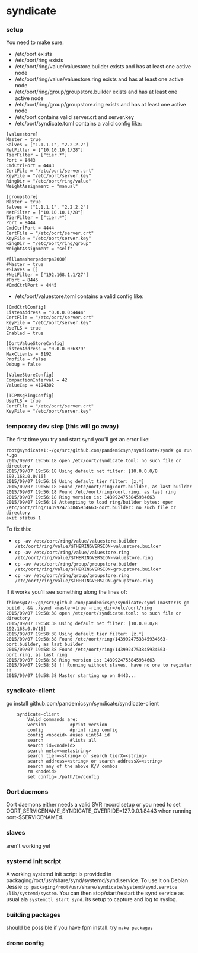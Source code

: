 # syndicate

### setup

You need to make sure:

- /etc/oort exists
- /etc/oort/ring exists
- /etc/oort/ring/value/valuestore.builder exists and has at least one active node
- /etc/oort/ring/value/valuestore.ring exists and has at least one active node
- /etc/oort/ring/group/groupstore.builder exists and has at least one active node
- /etc/oort/ring/group/groupstore.ring exists and has at least one active node
- /etc/oort contains valid server.crt and server.key
- /etc/oort/syndicate.toml contains a valid config like:
```
[valuestore]
Master = true
Salves = ["1.1.1.1", "2.2.2.2"]
NetFilter = ["10.10.10.1/28"]
TierFilter = ["tier.*"]
Port = 8443
CmdCtrlPort = 4443
CertFile = "/etc/oort/server.crt"
KeyFile = "/etc/oort/server.key"
RingDir = "/etc/oort/ring/value"
WeightAssignment = "manual"

[groupstore]
Master = true
Salves = ["1.1.1.1", "2.2.2.2"]
NetFilter = ["10.10.10.1/28"]
TierFilter = ["tier.*"]
Port = 8444
CmdCtrlPort = 4444
CertFile = "/etc/oort/server.crt"
KeyFile = "/etc/oort/server.key"
RingDir = "/etc/oort/ring/group"
WeightAssignment = "self"

#[llamasherpaderpa2000]
#Master = true
#Slaves = []
#NetFilter = ["192.168.1.1/27"]
#Port = 8445
#CmdCtrlPort = 4445
```
- /etc/oort/valuestore.toml contains a valid config like:
```
[CmdCtrlConfig]
ListenAddress = "0.0.0.0:4444"
CertFile = "/etc/oort/server.crt"
KeyFile = "/etc/oort/server.key"
UseTLS = true
Enabled = true

[OortValueStoreConfig]
ListenAddress = "0.0.0.0:6379"
MaxClients = 8192
Profile = false
Debug = false

[ValueStoreConfig]
CompactionInterval = 42
ValueCap = 4194302

[TCPMsgRingConfig]
UseTLS = true
CertFile = "/etc/oort/server.crt"
KeyFile = "/etc/oort/server.key"
```

### temporary dev step (this will go away)

The first time you try and start synd you'll get an error like:

```
root@syndicate1:~/go/src/github.com/pandemicsyn/syndicate/synd# go run *.go
2015/09/07 19:56:18 open /etc/oort/syndicate.toml: no such file or directory
2015/09/07 19:56:18 Using default net filter: [10.0.0.0/8 192.168.0.0/16]
2015/09/07 19:56:18 Using default tier filter: [z.*]
2015/09/07 19:56:18 Found /etc/oort/ring/oort.builder, as last builder
2015/09/07 19:56:18 Found /etc/oort/ring/oort.ring, as last ring
2015/09/07 19:56:18 Ring version is: 1439924753845934663
2015/09/07 19:56:18 Attempting to load ring/builder bytes: open /etc/oort/ring/1439924753845934663-oort.builder: no such file or directory
exit status 1
```

To fix this: 

- `cp -av /etc/oort/ring/value/valuestore.builder /etc/oort/ring/value/$THERINGVERSION-valuestore.builder`
- `cp -av /etc/oort/ring/value/valuestore.ring /etc/oort/ring/value/$THERINGVERSION-valuestore.ring`
- `cp -av /etc/oort/ring/group/groupstore.builder /etc/oort/ring/value/$THERINGVERSION-groupstore.builder`
- `cp -av /etc/oort/ring/group/groupstore.ring /etc/oort/ring/value/$THERINGVERSION-groupstore.ring`

If it works you'll see something along the lines of:

```
fhines@47:~/go/src/github.com/pandemicsyn/syndicate/synd (master)$ go build . && ./synd -master=true -ring_dir=/etc/oort/ring
2015/09/07 19:58:38 open /etc/oort/syndicate.toml: no such file or directory
2015/09/07 19:58:38 Using default net filter: [10.0.0.0/8 192.168.0.0/16]
2015/09/07 19:58:38 Using default tier filter: [z.*]
2015/09/07 19:58:38 Found /etc/oort/ring/1439924753845934663-oort.builder, as last builder
2015/09/07 19:58:38 Found /etc/oort/ring/1439924753845934663-oort.ring, as last ring
2015/09/07 19:58:38 Ring version is: 1439924753845934663
2015/09/07 19:58:38 !! Running without slaves, have no one to register !!
2015/09/07 19:58:38 Master starting up on 8443...
```

### syndicate-client

go install github.com/pandemicsyn/syndicate/syndicate-client


```
    syndicate-client
        Valid commands are:
        version         #print version
        config          #print ring config
        config <nodeid> #uses uint64 id
        search          #lists all
        search id=<nodeid>
        search meta=<metastring>
        search tier=<string> or search tierX=<string>
        search address=<string> or search addressX=<string>
        search any of the above K/V combos
        rm <nodeid>
        set config=./path/to/config
```

### Oort daemons 

Oort daemons either needs a valid SVR record setup or you need to set OORT_SERVICENAME_SYNDICATE_OVERRIDE=127.0.0.1:8443 when running oort-$SERVICENAMEd.

### slaves

aren't working yet

### systemd init script

A working systemd init script is provided in packaging/root/usr/share/synd/systemd/synd.service. To use it
on Debian Jessie `cp packaging/root/usr/share/syndicate/systemd/synd.service /lib/systemd/system`. You can then
stop/start/restart the synd service as usual ala `systemctl start synd`. its setup to capture and log to syslog.

### building packages

should be possible if you have fpm install. try `make packages`

### drone config

